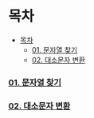 # 목차
- [목차](#목차)
    - [01. 문자열 찾기](#01-문자열-찾기)
    - [02. 대소문자 변환](#02-대소문자-변환)



### [01. 문자열 찾기](1-01.java)
### [02. 대소문자 변환](1-02.java)
